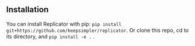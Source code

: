 ## Installation

You can install Replicator with pip: `pip install git+https://github.com/keepsimpler/replicator`. 
Or clone this repo, cd to its directory, and `pip install -e .` .